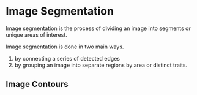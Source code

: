 # Image Segmentation

Image segmentation is the process of dividing an image into segments or unique areas of interest.

Image segmentation is done in two main ways.

1. by connecting a series of detected edges 
2. by grouping an image into separate regions by area or distinct traits.

## Image Contours


